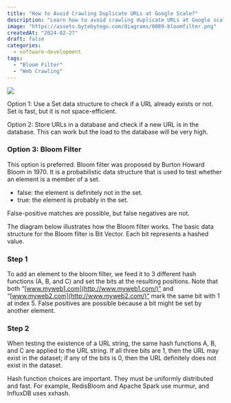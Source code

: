 ```yaml
---
title: "How to Avoid Crawling Duplicate URLs at Google Scale?"
description: "Learn how to avoid crawling duplicate URLs at Google scale."
image: "https://assets.bytebytego.com/diagrams/0089-bloomfilter.png"
createdAt: "2024-02-27"
draft: false
categories:
  - software-development
tags:
  - "Bloom Filter"
  - "Web Crawling"
---
```


![](https://assets.bytebytego.com/diagrams/0089-bloomfilter.png)

Option 1: Use a Set data structure to check if a URL already exists or not. Set is fast, but it is not space-efficient.

Option 2: Store URLs in a database and check if a new URL is in the database. This can work but the load to the database will be very high.

### Option 3: Bloom Filter

This option is preferred. Bloom filter was proposed by Burton Howard Bloom in 1970. It is a probabilistic data structure that is used to test whether an element is a member of a set.

*   false: the element is definitely not in the set.
*   true: the element is probably in the set.

False-positive matches are possible, but false negatives are not.

The diagram below illustrates how the Bloom filter works. The basic data structure for the Bloom filter is Bit Vector. Each bit represents a hashed value.

### Step 1

To add an element to the bloom filter, we feed it to 3 different hash functions (A, B, and C) and set the bits at the resulting positions. Note that both “[www.myweb1.com](http://www.myweb1.com/)” and “[www.myweb2.com](http://www.myweb2.com/)” mark the same bit with 1 at index 5. False positives are possible because a bit might be set by another element.

### Step 2

When testing the existence of a URL string, the same hash functions A, B, and C are applied to the URL string. If all three bits are 1, then the URL may exist in the dataset; if any of the bits is 0, then the URL definitely does not exist in the dataset.

Hash function choices are important. They must be uniformly distributed and fast. For example, RedisBloom and Apache Spark use murmur, and InfluxDB uses xxhash.
